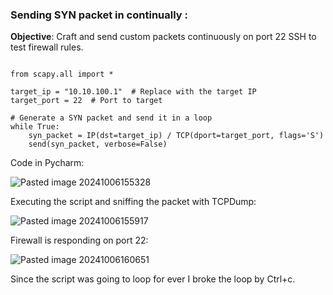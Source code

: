 ### Sending SYN  packet in continually :



**Objective**: Craft and send custom packets continuously  on port 22 SSH to test firewall rules.

```

from scapy.all import *  
  
target_ip = "10.10.100.1"  # Replace with the target IP  
target_port = 22  # Port to target  
  
# Generate a SYN packet and send it in a loop  
while True:  
    syn_packet = IP(dst=target_ip) / TCP(dport=target_port, flags='S')  
    send(syn_packet, verbose=False)
```

Code in Pycharm:

![Pasted image 20241006155328](https://github.com/user-attachments/assets/ecbc51c2-bf5b-417f-b98a-0c79320e7d12)


Executing the script and sniffing the packet with TCPDump:


![Pasted image 20241006155917](https://github.com/user-attachments/assets/48ce550e-f633-43fb-bff4-c176ccc8980c)


Firewall is responding on port 22:


![Pasted image 20241006160651](https://github.com/user-attachments/assets/f9579558-713c-4e83-845c-8e5ef8e3c085)

Since the script was going to loop for ever I broke the loop by Ctrl+c. 
